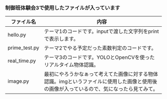 ### 制御班体験会3で使用したファイルが入っています

| ファイル名 | 内容 |
|----|------|
| hello.py | テーマ1のコードです。inputで渡した文字列をprintで表示します。 |
| prime_test.py | テーマ2でやる予定だった素数判定のコードです。 |
| real_time.py | テーマ3のコードです。YOLOとOpenCVを使ったリアルタイム物体認識。 |
| image.py | 最初にやろうかなぁって考えてた画像に対する物体認識。imgというファイルに使用した画像と使用後の画像が入っているので、気になったら見てみて。 |
